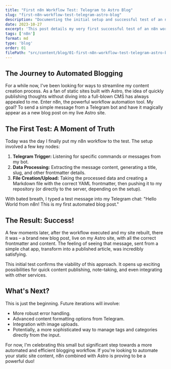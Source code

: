 ```yaml
---
title: "First n8n Workflow Test: Telegram to Astro Blog"
slug: "first-n8n-workflow-test-telegram-astro-blog"
description: "Documenting the initial setup and successful test of an n8n workflow to publish content from a Telegram bot directly to an Astro static site."
date: 2023-10-27
excerpt: 'This post details my very first successful test of an n8n workflow, automating the process of publishing content from a Telegram bot directly to my Astro static site.'
tags: ['n8n']
format: md
type: 'blog'
order: 01
filePath: "src/content/blog/01-first-n8n-workflow-test-telegram-astro-blog/index.md"
---
```


## The Journey to Automated Blogging

For a while now, I've been looking for ways to streamline my content creation process. As a fan of static sites built with Astro, the idea of quickly publishing thoughts without diving into a full-blown CMS has always appealed to me. Enter n8n, the powerful workflow automation tool. My goal? To send a simple message from a Telegram bot and have it magically appear as a new blog post on my live Astro site.

## The First Test: A Moment of Truth

Today was the day I finally put my n8n workflow to the test. The setup involved a few key nodes:

1.  **Telegram Trigger:** Listening for specific commands or messages from my bot.
2.  **Data Processing:** Extracting the message content, generating a title, slug, and other frontmatter details.
3.  **File Creation/Upload:** Taking the processed data and creating a Markdown file with the correct YAML frontmatter, then pushing it to my repository (or directly to the server, depending on the setup).

With bated breath, I typed a test message into my Telegram chat: "Hello World from n8n! This is my first automated blog post."

## The Result: Success!

A few moments later, after the workflow executed and my site rebuilt, there it was – a brand new blog post, live on my Astro site, with all the correct frontmatter and content. The feeling of seeing that message, sent from a simple chat app, transform into a published article, was incredibly satisfying.

This initial test confirms the viability of this approach. It opens up exciting possibilities for quick content publishing, note-taking, and even integrating with other services.

## What's Next?

This is just the beginning. Future iterations will involve:

*   More robust error handling.
*   Advanced content formatting options from Telegram.
*   Integration with image uploads.
*   Potentially, a more sophisticated way to manage tags and categories directly from the input.

For now, I'm celebrating this small but significant step towards a more automated and efficient blogging workflow. If you're looking to automate your static site content, n8n combined with Astro is proving to be a powerful duo!